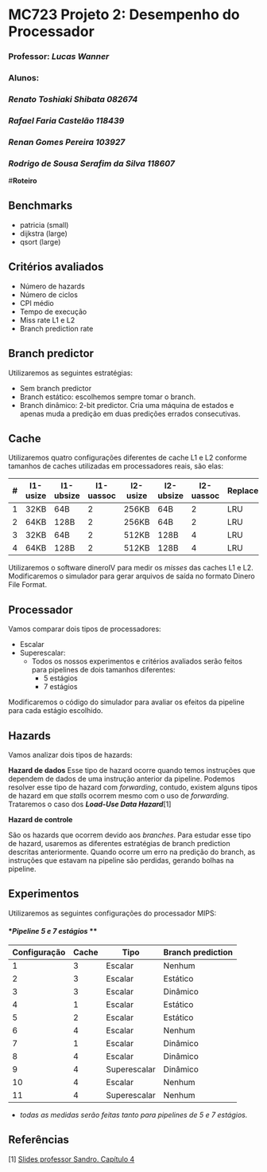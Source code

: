 
 **MC723 Projeto 2: Desempenho do Processador**  
=====

###  **Professor**: *Lucas Wanner* 
###  **Alunos**:
### 	*Renato Toshiaki Shibata* *082674* 
### *Rafael Faria Castelão* *118439*
### *Renan Gomes Pereira* *103927*
### *Rodrigo de Sousa Serafim da Silva* *118607*


#**Roteiro**

## **Benchmarks**
*	patricia (small)
* dijkstra (large)
* qsort (large)

## **Critérios avaliados**
*	Número de hazards
*	Número de ciclos
*   CPI médio
*	Tempo de execução
*	Miss rate L1 e L2
*	Branch prediction rate

## **Branch predictor**

Utilizaremos as seguintes estratégias:

* Sem branch predictor
* Branch estático: escolhemos sempre tomar o branch.
* Branch dinâmico: 2-bit predictor. Cria uma máquina de estados e apenas muda a predição em duas predições errados consecutivas.

## **Cache**
Utilizaremos quatro configurações diferentes de cache L1 e L2 conforme tamanhos de caches utilizadas em processadores reais, são elas:


| # | l1-usize | l1-ubsize | l1-uassoc | l2-usize | l2-ubsize | l2-uassoc | Replacement |
|---|----------|-----------|-----------|----------|-----------|-----------|-------------|
| 1 | 32KB     | 64B       | 2         | 256KB    | 64B       | 2         | LRU         |
| 2 | 64KB     | 128B      | 2         | 256KB    | 64B       | 2         | LRU         |
| 3 | 32KB     | 64B       | 2         | 512KB    | 128B      | 4         | LRU         |
| 4 | 64KB     | 128B      | 2         | 512KB    | 128B      | 4         | LRU         |


Utilizaremos o software dineroIV para medir os *misses* das caches L1 e L2. Modificaremos o simulador para gerar arquivos de saída no formato Dinero File Format.

## **Processador**
Vamos comparar dois tipos de processadores:

* Escalar
* Superescalar:
	* Todos os nossos experimentos e critérios avaliados serão feitos para pipelines de dois tamanhos diferentes:
		* 5 estágios
		* 7 estágios

Modificaremos o código do simulador para avaliar os efeitos da pipeline para cada estágio escolhido.


## **Hazards**

Vamos analizar dois tipos de hazards:

**Hazard de dados**
Esse tipo de hazard ocorre quando temos instruções que dependem de dados de uma instrução anterior da pipeline. 
Podemos resolver esse tipo de hazard com *forwarding*, contudo, existem alguns tipos de hazard em que *stalls* ocorrem mesmo com o uso de *forwarding*. Trataremos o caso dos ***Load-Use Data Hazard***[1] 

**Hazard de controle**

São os hazards que ocorrem devido aos *branches*. Para estudar esse tipo de hazard, usaremos as diferentes estratégias de branch prediction descritas anteriormente. Quando ocorre um erro na predição do branch, as instruções que estavam na pipeline são perdidas, gerando bolhas na pipeline.

## **Experimentos**

Utilizaremos as seguintes configurações do processador MIPS:

#### **Pipeline 5 e 7 estágios* **

| Configuração | Cache | Tipo         | Branch prediction |
|--------------|-------|--------------|-------------------|
| 1            | 3     | Escalar      | Nenhum            |
| 2            | 3     | Escalar      | Estático          |
| 3            | 3     | Escalar      | Dinâmico          |
| 4            | 1     | Escalar      | Estático          |
| 5            | 2     | Escalar      | Estático          |
| 6            | 4     | Escalar      | Nenhum            |
| 7            | 1     | Escalar      | Dinâmico          |
| 8            | 4     | Escalar      | Dinâmico          |
| 9            | 4     | Superescalar | Dinâmico          |
| 10           | 4     | Escalar      | Nenhum            |
| 11           | 4     | Superescalar | Nenhum            |

* *todas as medidas  serão feitas tanto para pipelines de 5 e 7 estágios.*




## **Referências**
[1] [Slides professor Sandro. Capítulo 4](http://www.ic.unicamp.br/~sandro/cursos/mc722/2s2014/slides/Chapter_04.pdf)
